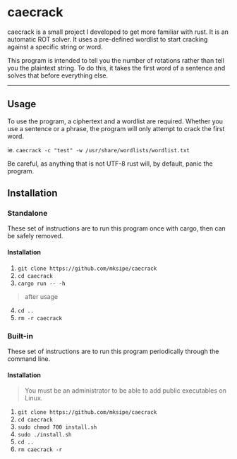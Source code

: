 # caecrack

caecrack is a small project I developed to get more familiar with rust. It is an automatic ROT solver. It uses a pre-defined wordlist to start cracking against a specific string or word.

This program is intended to tell you the number of rotations rather than tell you the plaintext string. To do this, it takes the first word of a sentence and solves that before everything else.

---



## Usage

To use the program, a ciphertext and a wordlist are required. Whether you use a sentence or a phrase, the program will only attempt to crack the first word. 

ie. `caecrack -c "test" -w /usr/share/wordlists/wordlist.txt` 

Be careful, as anything that is not UTF-8 rust will, by default, panic the program. 

## Installation

### Standalone

These set of instructions are to run this program once with cargo, then can be safely removed. 

#### Installation

1. `git clone https://github.com/mksipe/caecrack`
2. `cd caecrack`
3. `cargo run -- -h`
> after usage
4. `cd ..`
5. `rm -r caecrack`


### Built-in

These set of instructions are to run this program periodically through the command line.

#### Installation

> You must be an administrator to be able to add public executables on Linux.

1. `git clone https://github.com/mksipe/caecrack`
2. `cd caecrack`
3. `sudo chmod 700 install.sh` 
4. `sudo ./install.sh`
5. `cd .. `
6. `rm caecrack -r  `

